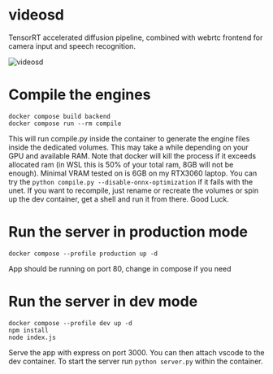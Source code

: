 # videosd

TensorRT accelerated diffusion pipeline, combined with webrtc frontend for camera input and speech recognition.

![videosd](https://user-images.githubusercontent.com/36767/219042235-6585f79c-13a5-4380-a8b5-5e0ac3fc5733.gif)

# Compile the engines

```
docker compose build backend
docker compose run --rm compile
```

This will run compile.py inside the container to generate the engine files inside the dedicated volumes. This may take a while depending on your GPU and available RAM.
Note that docker will kill the process if it exceeds allocated ram (in WSL this is 50% of your total ram, 8GB will not be enough).
Minimal VRAM tested on is 6GB on my RTX3060 laptop.  You can try the `python compile.py --disable-onnx-optimization` if it fails with the unet.
If you want to recompile, just rename or recreate the volumes or spin up the dev container, get a shell and run it from there. Good Luck.

# Run the server in production mode

```
docker compose --profile production up -d
```

App should be running on port 80, change in compose if you need

# Run the server in dev mode

```
docker compose --profile dev up -d
npm install
node index.js
```

Serve the app with express on port 3000. You can then attach vscode to the dev container. To start the server run `python server.py` within the container.

